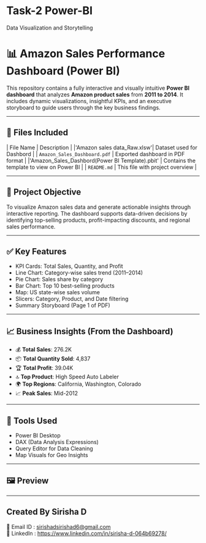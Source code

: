 # Task-2 Power-BI
Data Visualization and Storytelling

# 📊 Amazon Sales Performance Dashboard (Power BI)

This repository contains a fully interactive and visually intuitive **Power BI dashboard** that analyzes **Amazon product sales** from **2011 to 2014**. It includes dynamic visualizations, insightful KPIs, and an executive storyboard to guide users through the key business findings.

---

## 📁 Files Included

| File Name | Description |
|'Amazon sales data_Raw.xlsw'| Dataset used for Dashbord |
| `Amazon_Sales_Dashboard.pdf` | Exported dashboard in PDF format |
|'Amazon_Sales_Dashbord(Power BI Template).pbit' | Contains the template to view on Power BI |
| `README.md` | This file with project overview |

---

## 🎯 Project Objective

To visualize Amazon sales data and generate actionable insights through interactive reporting. The dashboard supports data-driven decisions by identifying top-selling products, profit-impacting discounts, and regional sales performance.

---

## ✅ Key Features

- KPI Cards: Total Sales, Quantity, and Profit
- Line Chart: Category-wise sales trend (2011–2014)
- Pie Chart: Sales share by category
- Bar Chart: Top 10 best-selling products
- Map: US state-wise sales volume
- Slicers: Category, Product, and Date filtering
- Summary Storyboard (Page 1 of PDF)

---

## 📈 Business Insights (From the Dashboard)

- 💰 **Total Sales**: 276.2K  
- 📦 **Total Quantity Sold**: 4,837  
- 🏆 **Total Profit**: 39.04K  
- 🔝 **Top Product**: High Speed Auto Labeler  
- 🌍 **Top Regions**: California, Washington, Colorado  
- 📈 **Peak Sales**: Mid-2012

---

## 🧰 Tools Used

- Power BI Desktop  
- DAX (Data Analysis Expressions)  
- Query Editor for Data Cleaning  
- Map Visuals for Geo Insights  

---

## 🖼️ Preview

> 

---

##  Created By Sirisha D
📧  Email ID : sirishadsirishad6@gmail.com  
🔗 LinkedIn : https://www.linkedin.com/in/sirisha-d-064b69278/  




